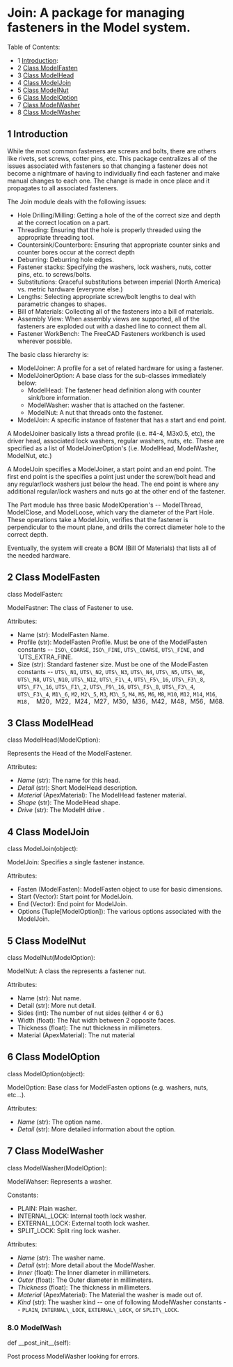 # Join: A package for managing fasteners in the Model system.

Table of Contents:
* 1 [Introduction](#introduction):
* 2 [Class ModelFasten](#modelfasten)
* 3 [Class ModelHead](#modelhead)
* 4 [Class ModelJoin](#modeljoin)
* 5 [Class ModelNut](#modelnut)
* 6 [Class ModelOption](#modeloption)
* 7 [Class ModelWasher](#modelwasher)
* 8 [Class ModelWasher](#modelwasher)

## 1 <a name="introduction"></a>Introduction


While the most common fasteners are screws and bolts, there are others like rivets, set screws,
cotter pins, etc.  This package centralizes all of the issues associated with fasteners
so that changing a fastener does not become a nightmare of having to individually find
each fastener and make manual changes to each one.  The change is made in once place and
it propagates to all associated fasteners.

The Join module deals with the following issues:
* Hole Drilling/Milling:
  Getting a hole of the of the correct size and depth at the correct location on a part.
* Threading:
  Ensuring that the hole is properly threaded using the appropriate threading tool.
* Countersink/Counterbore:
  Ensuring that appropriate counter sinks and counter bores occur at the correct depth
* Deburring:
  Deburring hole edges.
* Fastener stacks:
  Specifying the washers, lock washers, nuts, cotter pins, etc. to screws/bolts.
* Substitutions:
  Graceful substitutions between imperial (North America) vs. metric hardware (everyone else.)
* Lengths:
  Selecting appropriate screw/bolt lengths to deal with parametric changes to shapes.
* Bill of Materials:
  Collecting all of the fasteners into a bill of materials.
* Assembly View:
  When assembly views are supported, all of the fasteners are exploded out with a dashed
  line to connect them all.
* Fastener WorkBench:
  The FreeCAD Fasteners workbench is used wherever possible.

The basic class hierarchy is:

* ModelJoiner: A profile for a set of related hardware for using a fastener.
* ModelJoinerOption: A base class for the sub-classes immediately below:
  * ModelHead: The fastener head definition along with counter sink/bore information.
  * ModelWasher: washer that is attached on the fastener.
  * ModelNut: A nut that threads onto the fastener.
* ModelJoin: A specific instance of fastener that has a start and end point.

A ModelJoiner basically lists a thread profile (i.e. #4-4, M3x0.5, etc), the driver head,
associated lock washers, regular washers, nuts, etc.  These are specified as a list
of ModelJoinerOption's (i.e. ModelHead, ModelWasher, ModelNut, etc.)

A ModelJoin specifies a ModelJoiner, a start point and an end point.  The first end point is
the specifies a point just under the screw/bolt head and any regular/lock washers just below
the head.  The end point is where any additional regular/lock washers and nuts go at the other
end of the fastener.

The Part module has three basic ModelOperation's -- ModelThread, ModelClose, and ModelLoose,
which vary the diameter of the Part Hole.  These operations take a ModelJoin, verifies that
the fastener is perpendicular to the mount plane, and drills the correct diameter hole to
the correct depth.

Eventually, the system will create a BOM (Bill Of Materials) that lists all of the needed
hardware.


## 2 Class ModelFasten <a name="modelfasten"></a>

class ModelFasten:

ModelFastner: The class of Fastener to use.

Attributes:
* Name (str): ModelFasten Name.
* Profile (str): ModelFasten Profile.  Must be one of the ModelFasten constants --
  `ISO\_COARSE`, `ISO\_FINE`,  `UTS\_COARSE`, `UTS\_FINE`, and `UTS\_EXTRA\_FINE.
* Size (str): Standard fastener size.  Must be one of the ModelFasten constants --
  `UTS\_N1`, `UTS\_N2`, `UTS\_N3`, `UTS\_N4`, `UTS\_N5`, `UTS\_N6`, `UTS\_N8`, `UTS\_N10`, `UTS\_N12`,
  `UTS\_F1\_4`, `UTS\_F5\_16`, `UTS\_F3\_8`, `UTS\_F7\_16`, `UTS\_F1\_2`, `UTS\_F9\_16`, `UTS\_F5\_8`,
  `UTS\_F3\_4`, `UTS\_F3\_4`, `M1\_6`, `M2`, `M2\_5`, `M3`, `M3\_5`, `M4`, `M5`, `M6`, `M8`, `M10`,
  `M12`, `M14`, `M16`, `M18,  `M20`, `M22`, `M24`, `M27`, `M30`, `M36`, `M42`, `M48`, `M56`,
  `M68.


## 3 Class ModelHead <a name="modelhead"></a>

class ModelHead(ModelOption):

Represents the Head of the ModelFastener.

Attributes:
* *Name* (str): The name for this head.
* *Detail* (str): Short ModelHead description.
* *Material* (ApexMaterial): The ModelHead fastener material.
* *Shape* (str): The ModelHead shape.
* *Drive* (str): The ModelH drive .


## 4 Class ModelJoin <a name="modeljoin"></a>

class ModelJoin(object):

ModelJoin: Specifies a single fastener instance.

Attributes:
* Fasten (ModelFasten): ModelFasten object to use for basic dimensions.
* Start (Vector): Start point for ModelJoin.
* End (Vector): End point for ModelJoin.
* Options (Tuple[ModelOption]): The various options associated with the ModelJoin.


## 5 Class ModelNut <a name="modelnut"></a>

class ModelNut(ModelOption):

ModelNut: A class the represents a fastener nut.

Attributes:
* Name (str): Nut name.
* Detail (str): More nut detail.
* Sides (int): The number of nut sides (either 4 or 6.)
* Width (float): The Nut width between 2 opposite faces.
* Thickness (float): The nut thickness in millimeters.
* Material (ApexMaterial): The nut material


## 6 Class ModelOption <a name="modeloption"></a>

class ModelOption(object):

ModelOption: Base class for ModelFasten options (e.g. washers, nuts, etc...).

Attributes:
* *Name* (str): The option name.
* *Detail* (str): More detailed information about the option.


## 7 Class ModelWasher <a name="modelwasher"></a>

class ModelWasher(ModelOption):

ModelWahser: Represents a washer.

Constants:
* PLAIN: Plain washer.
* INTERNAL\_LOCK: Internal tooth lock washer.
* EXTERNAL\_LOCK: External tooth lock washer.
* SPLIT\_LOCK: Split ring lock washer.

Attributes:
* *Name* (str): The washer name.
* *Detail* (str): More detail about the ModelWasher.
* *Inner* (float): The Inner diameter in millimeters.
* *Outer* (float): The Outer diameter in millimeters.
* *Thickness* (float): The thickness in millimeters.
* *Material* (ApexMaterial): The Material the washer is made out of.
* *Kind* (str): The washer kind -- one of following ModelWasher constants --
  `PLAIN`, `INTERNAL\_LOCK`, `EXTERNAL\_LOCK`, or `SPLIT\_LOCK`.


### 8.0 ModelWash <a name="modelwasher"></a>

def \_\_post\_init\_\_(self):

Post process ModelWasher looking for errors.
